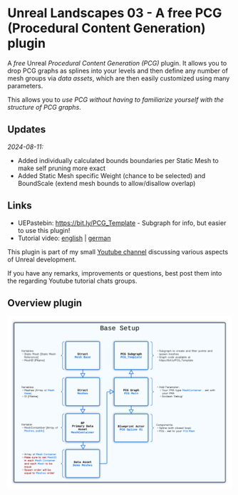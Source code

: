 # Unreal Landscapes 03 - A free PCG (Procedural Content Generation) plugin #

A *free* Unreal *Procedural Content Generation (PCG)* plugin. It allows you to drop PCG graphs as splines into your levels and then define any number of mesh groups via *data assets*, which are then easily customized using many parameters. 

This allows you to *use PCG without having to familiarize yourself with the structure of PCG graphs*.

## Updates ##
*2024-08-11:*
- Added individually calculated bounds boundaries per Static Mesh to make self pruning more exact
- Added Static Mesh specific Weight (chance to be selected) and BoundScale (extend mesh bounds to allow/disallow overlap)


## Links ##
- UEPastebin: https://bit.ly/PCG_Template - Subgraph for info, but easier to use this plugin!
- Tutorial video: [english](https://youtu.be/DzZpST0NMaA) | [german](https://youtu.be/5vYoQ1HrX70)

This plugin is part of my small [Youtube channel](https://www.youtube.com/channel/@BastianDev) discussing various aspects of Unreal development.

If you have any remarks, improvements or questions, best post them into the regarding Youtube tutorial chats groups.

## Overview plugin ##
![Looped PCG structure](https://github.com/DeveloperBastian/PCG_Templates/blob/main/Resources/PCG_Template_Structure.png?raw=true)




